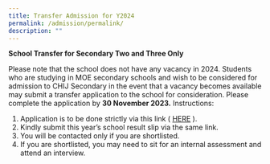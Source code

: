 ```yaml
---
title: Transfer Admission for Y2024
permalink: /admission/permalink/
description: ""
---
```

**School Transfer for Secondary Two and Three Only**

Please note that the school does not have any vacancy in 2024.
Students who are studying in MOE secondary schools and wish to be considered for admission to CHIJ
Secondary in the event that a vacancy becomes available may submit a transfer application to the school
for consideration. Please complete the application by **30 November 2023.**
Instructions:

1. Application is to be done strictly via this link ( [HERE](https://form.gov.sg/615d1001d1067600120dfcdb) ).
2. Kindly submit this year’s school result slip via the same link.
3. You will be contacted only if you are shortlisted.
4. If you are shortlisted, you may need to sit for an internal assessment and attend an interview.